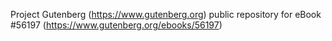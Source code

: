 Project Gutenberg (https://www.gutenberg.org) public repository for
eBook #56197 (https://www.gutenberg.org/ebooks/56197)
